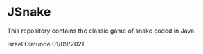 # JSnake

This repository contains the classic game of snake coded in Java.

Israel Olatunde 01/09/2021
